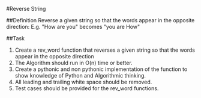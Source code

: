 #Reverse String

##Definition
Reverse a given string so that the words appear in the opposite direction: E.g. "How are you" becomes "you are How"

##Task
1. Create a rev_word function that reverses a given string so that the words appear in the opposite direction
2. The Algorithm should run in O(n) time or better.
3. Create a pythonic and non pythonic implementation of the function to show knowledge of Python and Algorithmic thinking.
4. All leading and trailing white space should be removed.
4. Test cases should be provided for the rev_word functions.